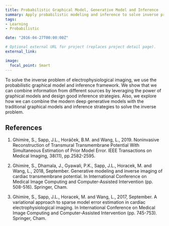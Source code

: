 ```yaml
---
title: Probabilistic Graphical Model, Generative Model and Inference
summary: Apply probabilistic modeling and inference to solve inverse problem.
tags:
- Learning
- Probabilistic

date: "2016-04-27T00:00:00Z"

# Optional external URL for project (replaces project detail page).
external_link: 

image:
  focal_point: Smart
---
```

To solve the inverse problem of electrophysiological imaging, we use the probabilistic graphical model and inference framework. We show that we can combine information from different sources by leveraging the power of graphical models and design good inference strategies. Also, we explore how we can combine the modern deep generative models with the traditional graphical models and inference strategies to solve the inverse problem.

## References

1. Ghimire, S., Sapp, J.L., Horáček, B.M. and Wang, L., 2019. Noninvasive Reconstruction of Transmural Transmembrane Potential With Simultaneous Estimation of Prior Model Error. IEEE Transactions on Medical Imaging, 38(11), pp.2582-2595.

2. Ghimire, S., Dhamala, J., Gyawali, P.K., Sapp, J.L., Horacek, M. and Wang, L., 2018, September. Generative modeling and inverse imaging of cardiac transmembrane potential. In International Conference on Medical Image Computing and Computer-Assisted Intervention (pp. 508-516). Springer, Cham.

3. Ghimire, S., Sapp, J.L., Horacek, M. and Wang, L., 2017, September. A variational approach to sparse model error estimation in cardiac electrophysiological imaging. In International Conference on Medical Image Computing and Computer-Assisted Intervention (pp. 745-753). Springer, Cham.

